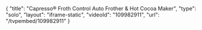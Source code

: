 {
    "title": "Capresso&reg; Froth Control Auto Frother &amp; Hot Cocoa Maker",
    "type": "solo",
    "layout": "iframe-static",
    "videoId": "109982911",
    "url": "\/tvpembed\/109982911"
}